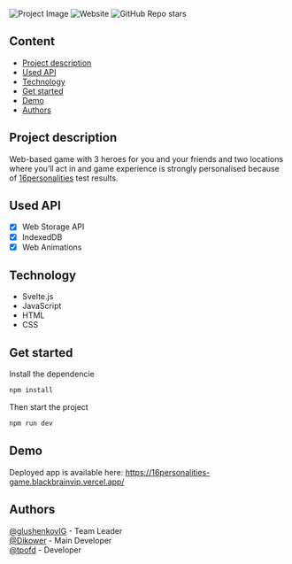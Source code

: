 ![Project Image](https://static.neris-assets.com/images/homepage/community.svg)
![Website](https://img.shields.io/website?down_message=demo&up_color=blue&up_message=demo&url=https%3A%2F%2F16personalities-game.blackbrainvip.vercel.app%2F) ![GitHub Repo stars](https://img.shields.io/github/stars/tpofd/16personalities-game?style=social)

## Content
* [Project description](https://github.com/tpofd/16personalities-game/blob/main/README.md#project-description)
* [Used API](https://github.com/tpofd/16personalities-game/blob/main/README.md#used-api)
* [Technology](https://github.com/tpofd/16personalities-game/blob/main/README.md#technology)
* [Get started](https://github.com/tpofd/16personalities-game/blob/main/README.md#get-started)
* [Demo](https://github.com/tpofd/16personalities-game/blob/main/README.md#demo)
* [Authors](https://github.com/tpofd/16personalities-game/blob/main/README.md#demo)

## Project description

Web-based game with 3 heroes for you and your friends and two locations where you’ll act in and game experience is strongly personalised because of [16personalities](https://www.16personalities.com/) test results.

## Used API

* [x] Web Storage API
* [x] IndexedDB
* [x] Web Animations

## Technology

* Svelte.js
* JavaScript
* HTML
* CSS

## Get started

Install the dependencie

```bash
npm install
```

Then start the project

```bash
npm run dev
```

## Demo

Deployed app is available here: https://16personalities-game.blackbrainvip.vercel.app/

## Authors

[@glushenkovIG](https://github.com/glushenkovIG) - Team Leader  
[@Dikower](https://github.com/Dikower) - Main Developer  
[@tpofd](https://github.com/tpofd) - Developer

